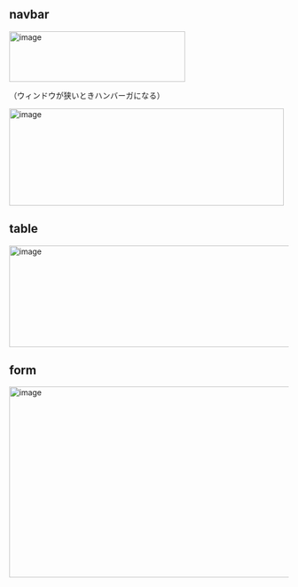 ## navbar
<img width="317" height="91" alt="image" src="https://github.com/user-attachments/assets/8c66203c-aba9-4b14-b614-323779a2bc96" />

（ウィンドウが狭いときハンバーガになる）

<img width="495" height="175" alt="image" src="https://github.com/user-attachments/assets/50ccad59-e74d-46a4-8073-c91d1108622d" />

## table
<img width="788" height="183" alt="image" src="https://github.com/user-attachments/assets/e45859aa-e369-480d-ba10-0c1aa2808632" />

## form
<img width="1125" height="344" alt="image" src="https://github.com/user-attachments/assets/bb697b59-1a98-4e73-9153-18b895c70464" />

